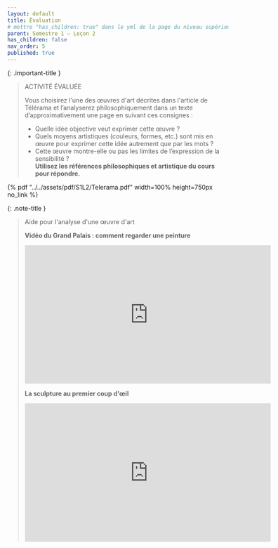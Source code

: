 ```yaml
---
layout: default
title: Évaluation
# mettre "has_children: true" dans le yml de la page du niveau supérieur
parent: Semestre 1 – Leçon 2
has_children: false
nav_order: 5
published: true
---
```




{: .important-title }
>ACTIVITÉ ÉVALUÉE
>
> Vous choisirez l'une des œuvres d'art décrites dans l'article de Télérama et l’analyserez philosophiquement dans un texte d’approximativement une page en suivant ces consignes :
>
>- Quelle idée objective veut exprimer cette œuvre ?
>- Quels moyens artistiques (couleurs, formes, etc.) sont mis en œuvre pour exprimer cette idée autrement que par les mots ?
>- Cette œuvre montre-elle ou pas les limites de l’expression de la sensibilité ?   
**Utilisez les références philosophiques et artistique du cours pour répondre.**

{% pdf "../../assets/pdf/S1L2/Telerama.pdf" width=100% height=750px no_link %}

{: .note-title }
> Aide pour l'analyse d'une œuvre d'art
>
> **Vidéo du Grand Palais : comment regarder une peinture**  
>
> <iframe width="560" height="315" src="https://www.youtube.com/embed/HWYcVc2-kOc?si=nhyuOxU3uX4q0cbS" title="YouTube video player" frameborder="0" allow="accelerometer; autoplay; clipboard-write; encrypted-media; gyroscope; picture-in-picture; web-share" referrerpolicy="strict-origin-when-cross-origin" allowfullscreen></iframe>
>
> **La sculpture au premier coup d'œil**  
>
> <iframe width="560" height="315" src="https://www.youtube.com/embed/mHRACgNHScs?si=KWSI4OcXECIpg8fE" title="YouTube video player" frameborder="0" allow="accelerometer; autoplay; clipboard-write; encrypted-media; gyroscope; picture-in-picture; web-share" referrerpolicy="strict-origin-when-cross-origin" allowfullscreen></iframe>